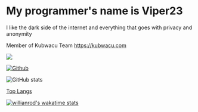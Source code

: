 # My programmer's name is Viper23
I like the dark side of the internet and everything that goes with privacy and anonymity

Member of Kubwacu Team https://kubwacu.com

![](https://visitor-badge.laobi.icu/badge?page_id=TonyV23.TonyV23)

[![Github](https://img.shields.io/github/followers/TonyV23?label=Follow&style=social)](https://github.com/TonyV23)

![GitHub stats](https://github-readme-stats.vercel.app/api?username=TonyV23&show_icons=true&theme=tokyonight)

[Top Langs](https://github-readme-stats.vercel.app/api/top-langs/?username=TonyV23&theme=tokyonight)

[![willianrod's wakatime stats](https://github-readme-stats.vercel.app/api/wakatime?username=TonyV23)](https://github.com/TonyV23/github-readme-stats)




